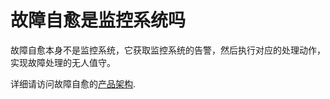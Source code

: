 # 故障自愈是监控系统吗

故障自愈本身不是监控系统，它获取监控系统的告警，然后执行对应的处理动作，实现故障处理的无人值守。

详细请访问故障自愈的[产品架构](../产品架构/Architecture.md).
